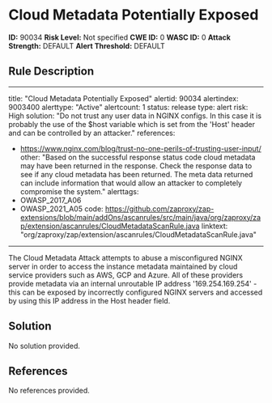 
# Cloud Metadata Potentially Exposed

**ID:** 90034
**Risk Level:** Not specified
**CWE ID:** 0
**WASC ID:** 0
**Attack Strength:** DEFAULT
**Alert Threshold:** DEFAULT

## Rule Description
---
title: "Cloud Metadata Potentially Exposed"
alertid: 90034
alertindex: 9003400
alerttype: "Active"
alertcount: 1
status: release
type: alert
risk: High
solution: "Do not trust any user data in NGINX configs. In this case it is probably the use of the $host variable which is set from the 'Host' header and can be controlled by an attacker."
references:
   - https://www.nginx.com/blog/trust-no-one-perils-of-trusting-user-input/
other: "Based on the successful response status code cloud metadata may have been returned in the response. Check the response data to see if any cloud metadata has been returned. The meta data returned can include information that would allow an attacker to completely compromise the system."
alerttags: 
  - OWASP_2017_A06
  - OWASP_2021_A05
code: https://github.com/zaproxy/zap-extensions/blob/main/addOns/ascanrules/src/main/java/org/zaproxy/zap/extension/ascanrules/CloudMetadataScanRule.java
linktext: "org/zaproxy/zap/extension/ascanrules/CloudMetadataScanRule.java"
---
The Cloud Metadata Attack attempts to abuse a misconfigured NGINX server in order to access the instance metadata maintained by cloud service providers such as AWS, GCP and Azure.
All of these providers provide metadata via an internal unroutable IP address '169.254.169.254' - this can be exposed by incorrectly configured NGINX servers and accessed by using this IP address in the Host header field.


## Solution
No solution provided.

## References
No references provided.
